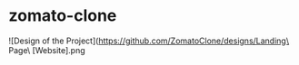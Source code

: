 # zomato-clone
![Design of the Project](https://github.com/ZomatoClone/designs/Landing\ Page\ [Website].png
